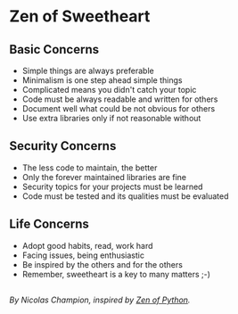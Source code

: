 # Zen of Sweetheart

## Basic Concerns

* Simple things are always preferable
* Minimalism is one step ahead simple things
* Complicated means you didn't catch your topic
* Code must be always readable and written for others
* Document well what could be not obvious for others
* Use extra libraries only if not reasonable without

## Security Concerns

* The less code to maintain, the better
* Only the forever maintained libraries are fine
* Security topics for your projects must be learned
* Code must be tested and its qualities must be evaluated

## Life Concerns

* Adopt good habits, read, work hard
* Facing issues, being enthusiastic
* Be inspired by the others and for the others
* Remember, sweetheart is a key to many matters ;-)

## 
*By Nicolas Champion, inspired by [Zen of Python](https://en.wikipedia.org/wiki/Zen_of_Python).*